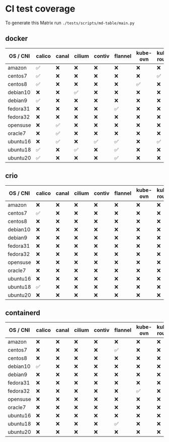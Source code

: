 # CI test coverage

To generate this Matrix run `./tests/scripts/md-table/main.py`

## docker

| OS / CNI | calico | canal | cilium | contiv | flannel | kube-ovn | kube-router | macvlan | ovn4nfv | weave |
|---| --- | --- | --- | --- | --- | --- | --- | --- | --- | --- |
amazon |  :white_check_mark: | :x: | :x: | :x: | :x: | :x: | :x: | :x: | :x: | :x: |
centos7 |  :white_check_mark: | :x: | :x: | :x: | :x: | :x: | :white_check_mark: | :x: | :x: | :white_check_mark: |
centos8 |  :white_check_mark: | :x: | :x: | :x: | :x: | :white_check_mark: | :x: | :x: | :x: | :x: |
debian10 |  :x: | :x: | :white_check_mark: | :x: | :x: | :x: | :x: | :x: | :x: | :x: |
debian9 |  :white_check_mark: | :x: | :x: | :x: | :x: | :x: | :x: | :white_check_mark: | :x: | :x: |
fedora31 |  :x: | :x: | :x: | :x: | :white_check_mark: | :x: | :x: | :x: | :x: | :x: |
fedora32 |  :x: | :x: | :x: | :x: | :x: | :x: | :x: | :x: | :x: | :white_check_mark: |
opensuse |  :x: | :white_check_mark: | :x: | :x: | :x: | :x: | :x: | :x: | :x: | :x: |
oracle7 |  :x: | :white_check_mark: | :x: | :x: | :x: | :x: | :x: | :x: | :x: | :x: |
ubuntu16 |  :x: | :white_check_mark: | :x: | :white_check_mark: | :white_check_mark: | :x: | :white_check_mark: | :x: | :x: | :white_check_mark: |
ubuntu18 |  :white_check_mark: | :x: | :white_check_mark: | :x: | :white_check_mark: | :x: | :x: | :x: | :white_check_mark: | :white_check_mark: |
ubuntu20 |  :white_check_mark: | :x: | :x: | :x: | :white_check_mark: | :x: | :x: | :x: | :x: | :x: |

## crio

| OS / CNI | calico | canal | cilium | contiv | flannel | kube-ovn | kube-router | macvlan | ovn4nfv | weave |
|---| --- | --- | --- | --- | --- | --- | --- | --- | --- | --- |
amazon |  :x: | :x: | :x: | :x: | :x: | :x: | :x: | :x: | :x: | :x: |
centos7 |  :white_check_mark: | :x: | :x: | :x: | :x: | :x: | :x: | :x: | :x: | :x: |
centos8 |  :x: | :x: | :x: | :x: | :x: | :x: | :x: | :x: | :x: | :x: |
debian10 |  :x: | :x: | :x: | :x: | :x: | :x: | :x: | :x: | :x: | :x: |
debian9 |  :x: | :x: | :x: | :x: | :x: | :x: | :x: | :x: | :x: | :x: |
fedora31 |  :x: | :x: | :x: | :x: | :x: | :x: | :x: | :x: | :x: | :x: |
fedora32 |  :x: | :x: | :x: | :x: | :x: | :x: | :x: | :x: | :x: | :x: |
opensuse |  :x: | :x: | :x: | :x: | :x: | :x: | :x: | :x: | :x: | :x: |
oracle7 |  :x: | :x: | :x: | :x: | :x: | :x: | :x: | :x: | :x: | :x: |
ubuntu16 |  :x: | :x: | :x: | :x: | :x: | :x: | :x: | :x: | :x: | :x: |
ubuntu18 |  :white_check_mark: | :x: | :x: | :x: | :x: | :x: | :x: | :x: | :x: | :x: |
ubuntu20 |  :x: | :x: | :x: | :x: | :x: | :x: | :x: | :x: | :x: | :x: |

## containerd

| OS / CNI | calico | canal | cilium | contiv | flannel | kube-ovn | kube-router | macvlan | ovn4nfv | weave |
|---| --- | --- | --- | --- | --- | --- | --- | --- | --- | --- |
amazon |  :x: | :x: | :x: | :x: | :x: | :x: | :x: | :x: | :x: | :x: |
centos7 |  :x: | :x: | :x: | :x: | :white_check_mark: | :x: | :x: | :x: | :x: | :x: |
centos8 |  :x: | :x: | :x: | :x: | :x: | :x: | :x: | :x: | :x: | :x: |
debian10 |  :white_check_mark: | :x: | :x: | :x: | :x: | :x: | :x: | :x: | :x: | :x: |
debian9 |  :x: | :x: | :x: | :x: | :x: | :x: | :x: | :x: | :x: | :x: |
fedora31 |  :x: | :x: | :x: | :x: | :x: | :x: | :x: | :x: | :x: | :x: |
fedora32 |  :x: | :x: | :x: | :x: | :x: | :white_check_mark: | :x: | :x: | :x: | :x: |
opensuse |  :x: | :x: | :x: | :x: | :x: | :x: | :x: | :x: | :x: | :x: |
oracle7 |  :x: | :x: | :x: | :x: | :x: | :x: | :x: | :x: | :x: | :x: |
ubuntu16 |  :x: | :x: | :x: | :x: | :x: | :x: | :x: | :x: | :x: | :x: |
ubuntu18 |  :x: | :x: | :x: | :x: | :white_check_mark: | :x: | :x: | :x: | :x: | :x: |
ubuntu20 |  :x: | :x: | :x: | :x: | :x: | :x: | :x: | :x: | :x: | :x: |
